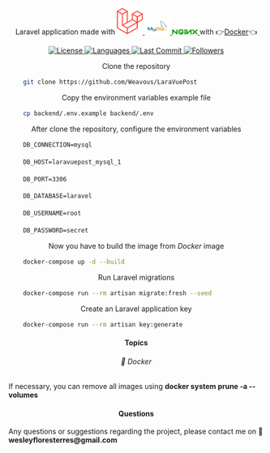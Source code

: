 <p align="center">
    Laravel application made with
    <a href="https://www.laravel.com">
        <img src="https://raw.githubusercontent.com/MagicalStrangeQuark/MagicalStrangeQuark/master/assets/laravel.svg" width="10%">
    </a>
    <a href="https://www.mysql.com">
        <img src="https://raw.githubusercontent.com/MagicalStrangeQuark/MagicalStrangeQuark/master/assets/mysql.svg" width="10%">
    </a>
    <a href="https://www.nginx.com">
        <img src="https://raw.githubusercontent.com/MagicalStrangeQuark/MagicalStrangeQuark/master/assets/nginx.svg" width="10%">
    </a> with 👉<a href="https://www.docker.com">Docker</a>👈
</p>

<p align="center">
    <a href="#">
        <img alt="License" src="https://img.shields.io/github/license/Whopag/DockerLaravelMySQL">
    </a>
    <a href="#">
        <img alt="Languages" src="https://img.shields.io/github/languages/count/Whopag/DockerLaravelMySQL">
    </a>
    <a href="#">
        <img alt="Last Commit" src="https://img.shields.io/github/last-commit/Whopag/DockerLaravelMySQL">
    </a>
    <a href="#">
        <img alt="Followers" src="https://img.shields.io/github/followers/Whopag?style=social">
    </a>
</p>

<p align="center">Clone the repository</p>

```bash
    git clone https://github.com/Weavous/LaraVuePost
```

<p align="center">Copy the environment variables example file</p>

```bash
    cp backend/.env.example backend/.env
```

<p align="center">After clone the repository, configure the environment variables</p>

```txt
    DB_CONNECTION=mysql

    DB_HOST=laravuepost_mysql_1

    DB_PORT=3306

    DB_DATABASE=laravel

    DB_USERNAME=root

    DB_PASSWORD=secret
```

<p align="center">Now you have to build the image from <em>Docker</em> image</p>

```bash
    docker-compose up -d --build
```

<p align="center">Run Laravel migrations</p>

```bash
    docker-compose run --rm artisan migrate:fresh --seed
```

<p align="center">Create an Laravel application key</p>

```bash
    docker-compose run --rm artisan key:generate
```

<h4 align="center">Topics</h4>

<h6 align="center">🚀 Docker</h6>

<p>If necessary, you can remove all images using <strong>docker system prune -a --volumes</strong></p>

<h4 align="center">Questions</h4>

<p>Any questions or suggestions regarding the project, please contact me on 📧 <strong>wesleyfloresterres@gmail.com</strong></p>